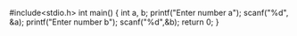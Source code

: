 #include<stdio.h>
int main()
{
    int a, b;
    printf("Enter number a");
    scanf("%d", &a);
    printf("Enter number b");
    scanf("%d",&b);
    return 0;
}

